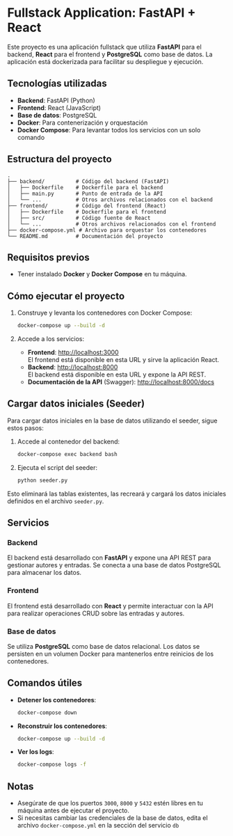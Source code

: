 # Fullstack Application: FastAPI + React

Este proyecto es una aplicación fullstack que utiliza **FastAPI** para el backend, **React** para el frontend y **PostgreSQL** como base de datos. La aplicación está dockerizada para facilitar su despliegue y ejecución.

## Tecnologías utilizadas

- **Backend**: FastAPI (Python)
- **Frontend**: React (JavaScript)
- **Base de datos**: PostgreSQL
- **Docker**: Para contenerización y orquestación
- **Docker Compose**: Para levantar todos los servicios con un solo comando

## Estructura del proyecto

```
.
├── backend/          # Código del backend (FastAPI)
│   ├── Dockerfile    # Dockerfile para el backend
│   ├── main.py       # Punto de entrada de la API
│   └── ...           # Otros archivos relacionados con el backend
├── frontend/         # Código del frontend (React)
│   ├── Dockerfile    # Dockerfile para el frontend
│   ├── src/          # Código fuente de React
│   └── ...           # Otros archivos relacionados con el frontend
├── docker-compose.yml # Archivo para orquestar los contenedores
└── README.md         # Documentación del proyecto
```

## Requisitos previos

- Tener instalado **Docker** y **Docker Compose** en tu máquina.

## Cómo ejecutar el proyecto

1. Construye y levanta los contenedores con Docker Compose:
   ```bash
   docker-compose up --build -d
   ```

2. Accede a los servicios:
   - **Frontend**: [http://localhost:3000](http://localhost:3000)  
     El frontend está disponible en esta URL y sirve la aplicación React.
   - **Backend**: [http://localhost:8000](http://localhost:8000)  
     El backend está disponible en esta URL y expone la API REST.
   - **Documentación de la API** (Swagger): [http://localhost:8000/docs](http://localhost:8000/docs)

## Cargar datos iniciales (Seeder)

Para cargar datos iniciales en la base de datos utilizando el seeder, sigue estos pasos:

1. Accede al contenedor del backend:
   ```bash
   docker-compose exec backend bash
   ```

2. Ejecuta el script del seeder:
   ```bash
   python seeder.py
   ```

Esto eliminará las tablas existentes, las recreará y cargará los datos iniciales definidos en el archivo `seeder.py`.

## Servicios

### Backend
El backend está desarrollado con **FastAPI** y expone una API REST para gestionar autores y entradas. Se conecta a una base de datos PostgreSQL para almacenar los datos.

### Frontend
El frontend está desarrollado con **React** y permite interactuar con la API para realizar operaciones CRUD sobre las entradas y autores.

### Base de datos
Se utiliza **PostgreSQL** como base de datos relacional. Los datos se persisten en un volumen Docker para mantenerlos entre reinicios de los contenedores.

## Comandos útiles

- **Detener los contenedores**:
  ```bash
  docker-compose down
  ```

- **Reconstruir los contenedores**:
  ```bash
  docker-compose up --build -d
  ```

- **Ver los logs**:
  ```bash
  docker-compose logs -f
  ```

## Notas

- Asegúrate de que los puertos `3000`, `8000` y `5432` estén libres en tu máquina antes de ejecutar el proyecto.
- Si necesitas cambiar las credenciales de la base de datos, edita el archivo `docker-compose.yml` en la sección del servicio `db`
